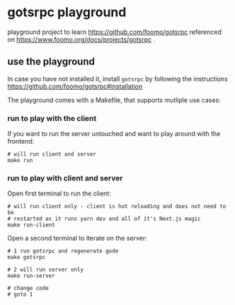 # gotsrpc playground

playground project to learn https://github.com/foomo/gotsrpc referenced on https://www.foomo.org/docs/projects/gotsrpc .

## use the playground

In case you have not installed it, install `gotsrpc` by following the instructions https://github.com/foomo/gotsrpc#installation

The playground comes with a Makefile, that supports mutliple use cases:

### run to play with the client

If you want to run the server untouched and want to play around with the frontend:

```shell
# will run client and server
make run
```

### run to play with client and server

Open first terminal to run the client:

```shell
# will run client only - client is hot reloading and does not need to be
# restarted as it runs yarn dev and all of it's Next.js magic
make run-client
```

Open a second terminal to iterate on the server:

```shell
# 1 run gotsrpc and regenerate gode
make gotsrpc

# 2 will run server only
make run-server

# change code
# goto 1
```
